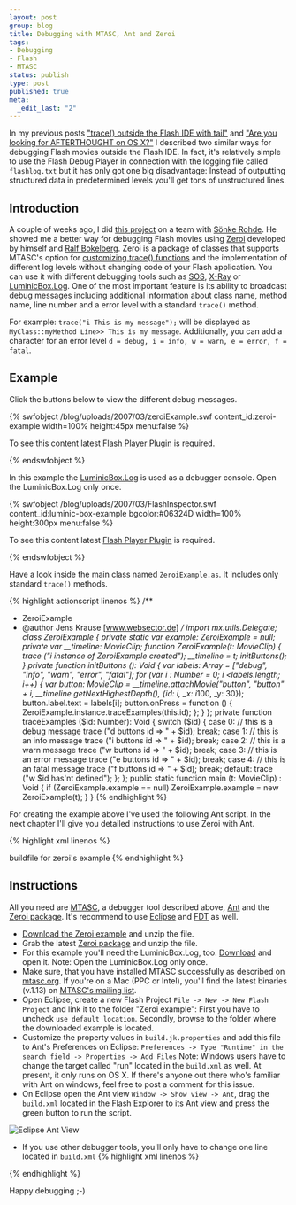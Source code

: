 ```yaml
--- 
layout: post
group: blog
title: Debugging with MTASC, Ant and Zeroi
tags: 
- Debugging
- Flash
- MTASC
status: publish
type: post
published: true
meta: 
  _edit_last: "2"
---
```

In my previous posts ["trace() outside the Flash IDE with tail"](/blog/2007/02/21/are-you-looking-for-afterthought-on-os-x/)
and ["Are you looking for AFTERTHOUGHT on OS X?"](/blog/2007/02/21/are-you-looking-for-afterthought-on-os-x/) I described
two similar ways for debugging Flash movies outside the Flash IDE. In fact, it's relatively simple
to use the Flash Debug Player in connection with the logging file called `flashlog.txt` but
it has only got one big disadvantage: Instead of outputting structured data in predetermined
levels you'll get tons of unstructured lines.

<!--more-->

## Introduction

A couple of weeks ago, I did [this project](http://www.bmw.com/com/en/index_highend.html?prm_content=../../com/en/newvehicles/x5/x5/2006/experience/phase_3/_highend/xml/experience.xml) on a team with [Sönke Rohde](http://soenkerohde.com/). He showed me a better way for debugging Flash movies using [Zeroi](http://osflash.org/zeroi) developed by himself and [Ralf Bokelberg](http://www.helpqlodhelp.com/blog/). Zeroi is a package of classes that supports MTASC's option for [customizing trace() functions](http://www.mtasc.org/#trace) and the implementation of different log levels without changing code of your Flash application. You can use it with different debugging tools such as [SOS](http://sos.powerflasher.de/), [X-Ray](http://osflash.org/xray) or [LuminicBox.Log](http://www.luminicbox.com/blog/default.aspx?page=post&id=2). One of the most important feature is its ability to broadcast debug messages including additional information about class name, method name, line number and a error level with a standard `trace()` method.

For example: `trace("i This is my message");` will be displayed as `MyClass::myMethod Line>> This is my message`. Additionally, you can add a character for an error level `d = debug, i = info, w = warn, e = error, f = fatal`.

## Example

Click the buttons below to view the different debug messages.

{% swfobject /blog/uploads/2007/03/zeroiExample.swf content_id:zeroi-example width=100% height:45px menu:false %}
<p>To see this content latest <a href='http://www.adobe.com/go/getflashplayer'>Flash Player Plugin</a> is required.</p>
{% endswfobject %}

In this example the [LuminicBox.Log](http://www.luminicbox.com/blog/default.aspx?page=post&id=2) is used as a debugger console. Open the LuminicBox.Log only once.

{% swfobject /blog/uploads/2007/03/FlashInspector.swf content_id:luminic-box-example bgcolor:#06324D width=100% height:300px menu:false %}
<p>To see this content latest <a href='http://www.adobe.com/go/getflashplayer'>Flash Player Plugin</a> is required.</p>
{% endswfobject %}

Have a look inside the main class named `ZeroiExample.as`. It includes only standard `trace()` methods.

{% highlight actionscript linenos %}
/**
* ZeroiExample
* @author Jens Krause [www.websector.de]
*/
import mx.utils.Delegate;
class ZeroiExample
{
	private static var example: ZeroiExample = null;
	private var __timeline: MovieClip;
	function ZeroiExample(t: MovieClip)
	{
		trace ("i instance of ZeroiExample created");
		__timeline = t;
		initButtons();
	}
	private function initButtons (): Void
	{
		var labels: Array = ["debug", "info", "warn", "error", "fatal"];
		for (var i : Number = 0; i <labels.length; i++)
		{
			var button: MovieClip = __timeline.attachMovie("button", "button" + i, __timeline.getNextHighestDepth(), {id: i, _x: i*100, _y: 30});
			button.label.text = labels[i];
			button.onPress = function () { ZeroiExample.instance.traceExamples(this.id); };
		}
	};
	private function traceExamples ($id: Number): Void
	{
		switch ($id)
		{
			case 0:
				// this is a debug message
				trace ("d buttons id => " + $id);
			break;
			case 1:
				// this is an info message
				trace ("i buttons id => " + $id);
			break;
			case 2:
				// this is a warn message
				trace ("w buttons id => " + $id);
			break;
			case 3:
				// this is an error message
				trace ("e buttons id => " + $id);
			break;
			case 4:
				// this is an fatal message
				trace ("f buttons id => " + $id);
			break;
			default:
				trace ("w $id has'nt defined");
		};
	};
	public static function main (t: MovieClip) : Void
	{
		if (ZeroiExample.example == null) ZeroiExample.example = new ZeroiExample(t);
	}
}
{% endhighlight %}

For creating the example above I've used the following Ant script. In the next chapter I'll give you detailed instructions to use Zeroi with Ant.

{% highlight xml linenos %}
<?xml version='1.0' encoding="utf-8"?>
<project name="zeroi example" default="run" basedir=".">
	<description>
		buildfile for zeroi's example
	</description>
	<target name="deploy" description="Compiles an existing SWF file with MTASC for debugging">
		<!-- defines ant properties, you'll find more properties in "build.jk.properties" -->
		<property name="targetswf" value="zeroiExample.swf"/>
		<property name="mainclass" value="ZeroiExample.as"/>
		<property name="classframe" value="1"/>
		<property name="version" value="7"/>
			<exec executable="${mtasc}" failonerror="true">
				<!-- runs mtasc adding following arguments -->
				<arg value="-version"/>
				<arg value="${version}"/>
				<arg value="-cp"/>
				<arg value="${content.classpath}"/>
				<arg value="-cp"/>
				<arg value="${zeroi.classpath}"/>
				<arg value="-cp"/>
				<arg value="${core.classpath}"/>
				<arg value="-swf"/>
				<arg value="${deploy.folder}/${targetswf}"/>
				<arg value="-frame"/>
				<arg value="${classframe}"/>
				<arg value="-main"/>
				<arg value="${content.classpath}/${mainclass}"/>
				<!-- adds zeroi's trace functions -->
				<arg value="-trace"/>
				<arg value="org.osflash.zeroi.logging.LoggerClass.log"/>
				<arg value="org/osflash/zeroi/logging/LoggerClass"/>
				<arg value="org/osflash/zeroi/logging/publisher/LuminicPublisher"/>
			</exec>
		</target>
	<target name="run" depends="deploy" description="opens SWF">
		<!-- opens the *.swf with the Flash Player (Standalone) -->
		<!-- Note: The following command is for OS X users only, it won't run on windows -->
		<exec executable="open" dir=".">
			<arg line="-a ${flashplayer.v9} ${deploy.folder}/${targetswf}" />
		</exec>
	</target>
</project>
{% endhighlight %}


## Instructions

All you need are [MTASC](http://www.mtasc.org/), a debugger tool described above, [Ant](http://ant.apache.org/) and the [Zeroi package](http://osflash.org/zeroi#download). It's recommend to use [Eclipse](http://www.eclipse.org) and [FDT](http://fdt.powerflasher.com) as well.

*  [Download the Zeroi example]([download(zeroiExample)]) and unzip the file.
*  Grab the latest [Zeroi package](http://osflash.org/zeroi#download) and unzip the file.
*  For this example you'll need the LuminicBox.Log, too. [Download](http://www.luminicbox.com/blog/default.aspx?page=post&id=2) and open it.
Note: Open the LuminicBox.Log only once.
*  Make sure, that you have installed MTASC successfully as described on [mtasc.org](http://www.mtasc.org/#install). If you're on a Mac (PPC or Intel), you'll find the latest binaries (v.1.13) on [MTASC's mailing list](http://lists.motion-twin.com/pipermail/mtasc/2007-February/030170.html).
*  Open Eclipse, create a new Flash Project `File -> New -> New Flash Project` and
link it to the folder "Zeroi example": First you have to uncheck `use default location`.
Secondly, browse to the folder where the downloaded example is located.
*  Customize the property values in `build.jk.properties` and add this file to Ant's Preferences on Eclipse: `Preferences -> Type "Runtime" in the search field -> Properties -> Add Files`
Note: Windows users have to change the target called "run" located in the `build.xml` as well. At present, it only runs on OS X. If there's anyone out there who's familiar with Ant on windows, feel free to post a comment for this issue.
*  On Eclipse open the Ant view `Window -> Show view -> Ant`,
drag the `build.xml` located in the Flash Explorer to its Ant view and
press the green button to run the script.

![Eclipse Ant View](http://www.websector.de/blog/wp-content/uploads/2007/03/eclipse-ant-view.png)

*  If you use other debugger tools, you'll only have to change one line located in `build.xml`
{% highlight xml linenos %}
<!-- using XRay -->
<arg value="org/osflash/zeroi/logging/publisher/XRayPublisher"/>
<!-- OR -->
<!-- using SOS -->
<arg value="org/osflash/zeroi/logging/publisher/SOSPublisher"/>
{% endhighlight %}

Happy debugging ;-)
